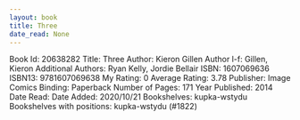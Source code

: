 ```yaml
---
layout: book
title: Three
date_read: None
---
```


Book Id: 20638282
Title: Three
Author: Kieron Gillen
Author l-f: Gillen, Kieron
Additional Authors: Ryan Kelly, Jordie Bellair
ISBN: 1607069636
ISBN13: 9781607069638
My Rating: 0
Average Rating: 3.78
Publisher: Image Comics
Binding: Paperback
Number of Pages: 171
Year Published: 2014
Date Read: 
Date Added: 2020/10/21
Bookshelves: kupka-wstydu
Bookshelves with positions: kupka-wstydu (#1822)

